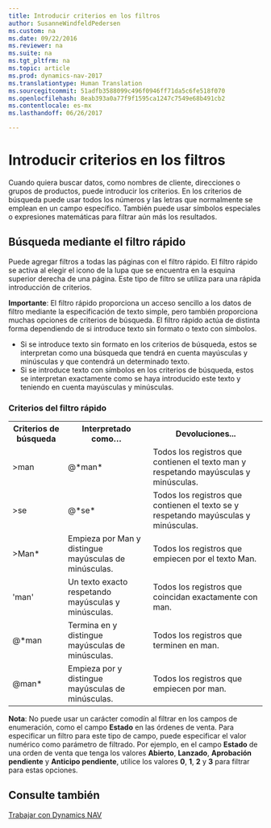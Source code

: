 ```yaml
---
title: Introducir criterios en los filtros
author: SusanneWindfeldPedersen
ms.custom: na
ms.date: 09/22/2016
ms.reviewer: na
ms.suite: na
ms.tgt_pltfrm: na
ms.topic: article
ms.prod: dynamics-nav-2017
ms.translationtype: Human Translation
ms.sourcegitcommit: 51adfb3588099c496f0946ff71da5c6fe518f070
ms.openlocfilehash: 8eab393a0a77f9f1595ca1247c7549e68b491cb2
ms.contentlocale: es-mx
ms.lasthandoff: 06/26/2017

---
```


# <a name="entering-criteria-in-filters"></a>Introducir criterios en los filtros
Cuando quiera buscar datos, como nombres de cliente, direcciones o grupos de productos, puede introducir los criterios. En los criterios de búsqueda puede usar todos los números y las letras que normalmente se emplean en un campo específico. También puede usar símbolos especiales o expresiones matemáticas para filtrar aún más los resultados.

## <a name="searching-using-the-quick-filter"></a>Búsqueda mediante el filtro rápido
Puede agregar filtros a todas las páginas con el filtro rápido. El filtro rápido se activa al elegir el icono de la lupa que se encuentra en la esquina superior derecha de una página. Este tipo de filtro se utiliza para una rápida introducción de criterios.

**Importante**: El filtro rápido proporciona un acceso sencillo a los datos de filtro mediante la especificación de texto simple, pero también proporciona muchas opciones de criterios de búsqueda. El filtro rápido actúa de distinta forma dependiendo de si introduce texto sin formato o texto con símbolos.  
- Si se introduce texto sin formato en los criterios de búsqueda, estos se interpretan como una búsqueda que tendrá en cuenta mayúsculas y minúsculas y que contendrá un determinado texto.  
- Si se introduce texto con símbolos en los criterios de búsqueda, estos se interpretan exactamente como se haya introducido este texto y teniendo en cuenta mayúsculas y minúsculas.

### <a name="quick-filter-criteria"></a>Criterios del filtro rápido
<!-- html syntax because symbols conflict with MarkDown syntax -->
<TABLE>
  <TR>
    <TH>Criterios de búsqueda</TH>
    <TH>Interpretado como…</TH>
    <TH>Devoluciones...</TH>
  </TR>
  <TR>
    <TD>>man</TD>
    <TD>@*man*</TD>
    <TD>Todos los registros que contienen el texto man y respetando mayúsculas y minúsculas.</TD>
  </TR>
  <TR>
    <TD>>se</TD>
    <TD>@*se*</TD>
    <TD>Todos los registros que contienen el texto se y respetando mayúsculas y minúsculas.</TD>
  </TR>
  <TR>
    <TD>>Man*</TD>
    <TD>Empieza por Man y distingue mayúsculas de minúsculas.</TD>
    <TD>Todos los registros que empiecen por el texto Man.</TD>
  </TR>
  <TR>
    <TD>'man'</TD>
    <TD>Un texto exacto respetando mayúsculas y minúsculas.</TD>
    <TD>Todos los registros que coincidan exactamente con man.</TD>
  </TR>
  <TR>
    <TD>@*man</TD>
    <TD>Termina en y distingue mayúsculas de minúsculas.</TD>
    <TD>Todos los registros que terminen en man.</TD>
  </TR>
  <TR>
    <TD>@man*</TD>
    <TD>Empieza por y distingue mayúsculas de minúsculas.</TD>
    <TD>Todos los registros que empiecen por man.</TD>
  </TR>
</TABLE>

**Nota**: No puede usar un carácter comodín al filtrar en los campos de enumeración, como el campo **Estado** en las órdenes de venta. Para especificar un filtro para este tipo de campo, puede especificar el valor numérico como parámetro de filtrado. Por ejemplo, en el campo **Estado** de una orden de venta que tenga los valores **Abierto**, **Lanzado**, **Aprobación pendiente** y **Anticipo pendiente**, utilice los valores **0**, **1**, **2** y **3** para filtrar para estas opciones.  

## <a name="see-also"></a>Consulte también
[Trabajar con Dynamics NAV](ui-work-product.md)

